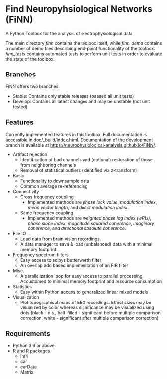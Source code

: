 # **Fi**nd **N**europyhsiological **N**etworks (FiNN)

A Python Toolbox for the analysis of electrophysiological data

The main directory *finn* contains the toolbox itself, while *finn_demo* contains a number of demo files describing end-point functionality of the toolbox. *finn_tests* contains automated tests to perform unit tests in order to evaluate the state of the toolbox.


## Branches

FiNN offers two branches:
- Stable: Contains only stable releases (passed all unit tests)
- Develop: Contains all latest changes and may be unstable (not unit tested)

## Features

Currently implemented features in this toolbox. Full documentation is accessible in doc/\_build/index.html. Documentation of the development branch is available at https://neurophysiological-analysis.github.io/FiNN/.

   - Artifact rejection
        - Identification of bad channels and (optional) restoration of those from neighboring channels
        - Removal of statistical outliers (identified via z-transform)
   - Basic
        - Functionality to downsample data
        - Common average re-referencing
   - Connectivity
        - Cross frequency coupling
             - Implemented methods are *phase lock value*, *modulation index*, *mean vector length*, and *direct modulation index*.
        - Same frequency coupling
             - Implemented methods are *weighted phase lag index (wPLI)*, *phase slope index*, *magnitude squared coherence*, *imaginary coherence*, and *directional absolute coherence*.
   - File IO
        - Load data from brain vision recordings.
        - A data manager to save & load (unbalanced) data with a minimal memory footprint.
   - Frequency spectrum filters
        - Easy access to scipys butterworth filter
        - An overlap add based implementation of an FIR filter
   - Misc.
        - A parallelization loop for easy access to parallel processing. Accustomed to minimal memory footprint and resource consumption
   - Statistics
        - Easy within Python access to generalized linear mixed models
   - Visualization
        - Plot topographical maps of EEG recordings. Effect sizes may be visualized by color whereas significance may be visualized using dots (black - n.s., half-filled - significant before multiple comparison correction, white - significant after multiple comparison correction)



## Requirements

- Python 3.6 or above.
- R and R packages
  - lm4
  - car
  - carData
  - Matrix

